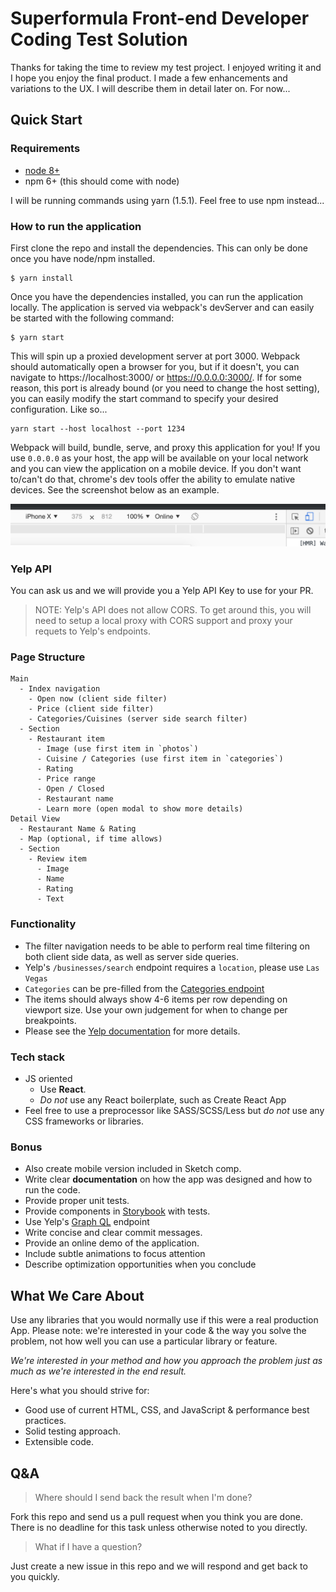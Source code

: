 # Superformula Front-end Developer Coding Test Solution

Thanks for taking the time to review my test project.  I enjoyed writing it and I hope you enjoy the final product.  I
made a few enhancements and variations to the UX.  I will describe them in detail later on.  For now...

## Quick Start

### Requirements

 - [node 8+](https://nodejs.org/en/download/)
 - npm 6+ (this should come with node)
 
 I will be running commands using yarn (1.5.1).  Feel free to use npm instead...

### How to run the application

First clone the repo and install the dependencies.  This can only be done once you have node/npm installed.

```
$ yarn install
```

Once you have the dependencies installed, you can run the application locally.  The application is served via webpack's
devServer and can easily be started with the following command:

```
$ yarn start
```

This will spin up a proxied development server at port 3000.  Webpack should automatically open a browser for you, but 
if it doesn't, you can navigate to https://localhost:3000/ or https://0.0.0.0:3000/.  If for some reason, this port is
already bound (or you need to change the host setting), you can easily modify the start command to specify your
desired configuration.  Like so...

```
yarn start --host localhost --port 1234
``` 

Webpack will build, bundle, serve, and proxy this application for you!  If you use `0.0.0.0` as your host, the app will
be available on your local network and you can view the application on a mobile device.  If you don't want to/can't do 
that, chrome's dev tools offer the ability to emulate native devices.  See the screenshot below as an example.


![Chrome Emulator](chrome-emulator.png)

### Yelp API

You can ask us and we will provide you a Yelp API Key to use for your PR.

> NOTE: Yelp's API does not allow CORS. To get around this, you will need to setup a local proxy with CORS support and 
proxy your requets to Yelp's endpoints.

### Page Structure

```
Main
  - Index navigation
    - Open now (client side filter)
    - Price (client side filter)
    - Categories/Cuisines (server side search filter)
  - Section
    - Restaurant item
      - Image (use first item in `photos`)
      - Cuisine / Categories (use first item in `categories`)
      - Rating
      - Price range
      - Open / Closed
      - Restaurant name
      - Learn more (open modal to show more details)
Detail View
  - Restaurant Name & Rating
  - Map (optional, if time allows)
  - Section
    - Review item
      - Image
      - Name
      - Rating
      - Text
```

### Functionality

- The filter navigation needs to be able to perform real time filtering on both client side data, as well as server side
 queries.
- Yelp's `/businesses/search` endpoint requires a `location`, please use `Las Vegas`
- `Categories` can be pre-filled from the 
[Categories endpoint](https://www.yelp.com/developers/documentation/v3/all_categories)
- The items should always show 4-6 items 
per row depending on viewport size. Use your own judgement for when to change 
per breakpoints.
- Please see the [Yelp documentation](https://www.yelp.com/developers/documentation/v3) for more details.

### Tech stack

- JS oriented
  - Use **React**.
  - _Do not_ use any React boilerplate, such as Create React App
- Feel free to use a preprocessor like SASS/SCSS/Less but _do not_ use any CSS frameworks or libraries.

### Bonus

- Also create mobile version included in Sketch comp.
- Write clear **documentation** on how the app was designed and how to run the code.
- Provide proper unit tests.
- Provide components in [Storybook](https://storybook.js.org) with tests.
- Use Yelp's [Graph QL](https://www.yelp.com/developers/graphql/guides/intro) endpoint
- Write concise and clear commit messages.
- Provide an online demo of the application.
- Include subtle animations to focus attention
- Describe optimization opportunities when you conclude

## What We Care About

Use any libraries that you would normally use if this were a real production App. Please note: we're interested in your 
code & the way you solve the problem, not how well you can use a particular library or feature.

_We're interested in your method and how you approach the problem just as much as we're interested in the end result._

Here's what you should strive for:

- Good use of current HTML, CSS, and JavaScript & performance best practices.
- Solid testing approach.
- Extensible code.

## Q&A

> Where should I send back the result when I'm done?

Fork this repo and send us a pull request when you think you are done. There is no deadline for this task unless 
otherwise noted to you directly.

> What if I have a question?

Just create a new issue in this repo and we will respond and get back to you quickly.
